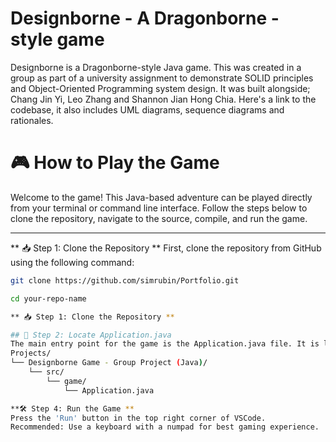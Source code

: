 # Designborne - A Dragonborne - style game

Designborne is a Dragonborne-style Java game. This was created in a group as part of a university assignment to demonstrate SOLID principles and Object-Oriented Programming system design. It was built alongside; Chang Jin Yi, Leo Zhang and Shannon Jian Hong Chia. Here's a link to the codebase, it also includes UML diagrams, sequence diagrams and rationales.

# 🎮 How to Play the Game

Welcome to the game! This Java-based adventure can be played directly from your terminal or command line interface. Follow the steps below to clone the repository, navigate to the source, compile, and run the game.

---

** 📥 Step 1: Clone the Repository **
First, clone the repository from GitHub using the following command:

```bash
git clone https://github.com/simrubin/Portfolio.git

cd your-repo-name

** 📥 Step 1: Clone the Repository **

## 🧭 Step 2: Locate Application.java
The main entry point for the game is the Application.java file. It is located at:
Projects/
└── Designborne Game - Group Project (Java)/
    └── src/
        └── game/
            └── Application.java

**🛠 Step 4: Run the Game **
Press the 'Run' button in the top right corner of VSCode.
Recommended: Use a keyboard with a numpad for best gaming experience.

